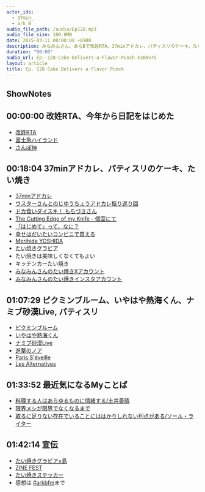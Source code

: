 ```yaml
---
actor_ids:
  - 37min_
  - ark_B
audio_file_path: /audio/Ep128.mp3
audio_file_size: 100.0MB
date: 2025-03-11 00:00:00 +0900
description: みなみんさん、あらBで改姓RTA、37minアドカレ、パティスリのケーキ、たい焼き、ナミブ砂漠Live、ソール・ライターなどについて話しました。
duration: "00:00"
audio_url: Ep--128-Cake-Delivers-a-Flavor-Punch-e300vr5
layout: article
title: Ep. 128 Cake Delivers a Flavor Punch
---
```

## ShowNotes

## 00:00:00 改姓RTA、今年から日記をはじめた

* [改姓RTA](https://note.com/azuma_chan/n/na47e3a0a2678)
* [富士急ハイランド](https://www.fujiq.jp/index.html)
* [さんぽ神](https://drosselmeyers.com/?pid=150692724)

## 00:18:04 37minアドカレ、パティスリのケーキ、たい焼き

* [37minアドカレ](https://adventar.org/calendars/8570)
* [ウスターさんとのじゆうちょうアドカレ振り返り回](https://www.arkbfm.com/episode/124)
* [ドカ食いダイスキ！ もちづきさん](https://younganimal.com/series/5194e06f961ab)
* [The Cutting Edge of my Knife - 個室にて](https://lustynoise.hatenablog.com/entry/2023/12/12/011523)
* [「はじめて」って、なに？](https://note.com/ramu_nyannyan/n/n7c65cbe046c1)
* [幸せはだいたいコンビニで買える](https://note.com/azuma_chan/n/ne414c588a16e)
* [Morihide YOSHIDA](https://www.instagram.com/morihide_yoshida/?hl=ja)
* [たい焼きグラビア](https://37min-taiyaki.booth.pm/)
* たい焼きは美味しくなくてもよい
* キッチンカーたい焼き
* [みなみんさんのたい焼きXアカウント](https://x.com/37min_t)
* [みなみんさんのたい焼きインスタアカウント](https://www.instagram.com/37min_t/)

## 01:07:29 ピクミンブルーム、いやはや熱海くん、ナミブ砂漠Live, パティスリ

* [ピクミンブルーム](https://pikminbloom.com/ja)
* [いやはや熱海くん](https://www.harta.jp/articles/001020.html)
* [ナミブ砂漠Live](https://www.youtube.com/@NamibiaCam)
* [進撃のノア](https://www.youtube.com/@shingekinoa3485)
* [Paris S'éveille](https://www.instagram.com/paris_seveille/)
* [Les Alternatives](https://www.instagram.com/les_alternatives_patisserie/)

## 01:33:52 最近気になるMyことば

* [料理する人はあらゆるものに情緒する/土井善晴](https://x.com/doiyoshiharu/status/1790895133082480812)
* [限界メシが限界でなくなるまで](https://note.com/azuma_chan/n/n3aede3ee7022)
* [取るに足りない存在でいることにははかりしれない利点がある/ソール・ライター](https://artcruisegallery.com/exhibitions/saul-leiter)

## 01:42:14 宣伝

* [たい焼きグラビア×島](https://37min-taiyaki.booth.pm/items/5630062)
* [ZINE FEST](https://www.instagram.com/zinefarmtokyo/)
* [たい焼きステッカー](https://37min-taiyaki.booth.pm/items/5502888)
* 感想は [#arkbfm](https://x.com/search?q=%23arkbfm&src=typed_query&f=live)まで